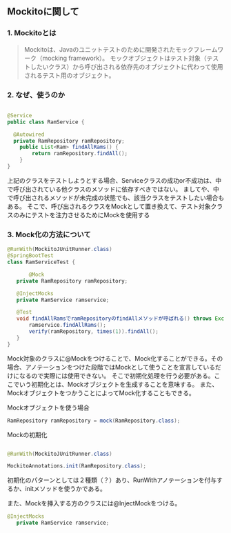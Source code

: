 ## Mockitoに関して

### 1. Mockitoとは

>Mockitoは、Javaのユニットテストのために開発されたモックフレームワーク（mocking framework）。
モックオブジェクトはテスト対象（テストしたいクラス）から呼び出される依存先のオブジェクトに代わって使用されるテスト用のオブジェクト。

### 2. なぜ、使うのか

```Java

@Service
public class RamService {

  @Autowired
  private RamRepository ramRepository;
	public List<Ram> findAllRams() {
		return ramRepository.findAll();
	}
}
 ```
 上記のクラスをテストしようとする場合、Serviceクラスの成功or不成功は、中で呼び出されている他クラスのメソッドに依存すべきではない。
 ましてや、中で呼び出されるメソッドが未完成の状態でも、該当クラスをテストしたい場合もある。
 そこで、呼び出されるクラスをMockとして置き換えて、テスト対象クラスのみにテストを注力させるためにMockを使用する
 
 ### 3. Mock化の方法について
 
 ```Java
@RunWith(MockitoJUnitRunner.class)
@SpringBootTest
class RamServiceTest {

        @Mock
	private RamRepository ramRepository;

	@InjectMocks
	private RamService ramservice;

	@Test
	void findAllRamsでramRepositoryのfindAllメソッドが呼ばれる() throws Exception {
		ramservice.findAllRams();
		verify(ramRepository, times(1)).findAll();
	}
}
```

Mock対象のクラスに@Mockをつけることで、Mock化することができる。その場合、アノテーションをつけた段階ではMockとして使うことを宣言しているだけになるので実際には使用できない。
そこで初期化処理を行う必要がある。ここでいう初期化とは、Mockオブジェクトを生成することを意味する。
また、MockオブジェクトをつかうことによってMock化することもできる。

Mockオブジェクトを使う場合
```Java
RamRepository ramRepository = mock(RamRepository.class);
```

Mockの初期化
```Java

@RunWith(MockitoJUnitRunner.class)

MockitoAnnotations.init(RamRepository.class);

```

初期化のパターンとしては２種類（？）あり、RunWithアノテーションを付与するか、initメソッドを使うかである。


また、Mockを挿入する方のクラスには@InjectMockをつける。

```Java
@InjectMocks
   private RamService ramservice;
```




